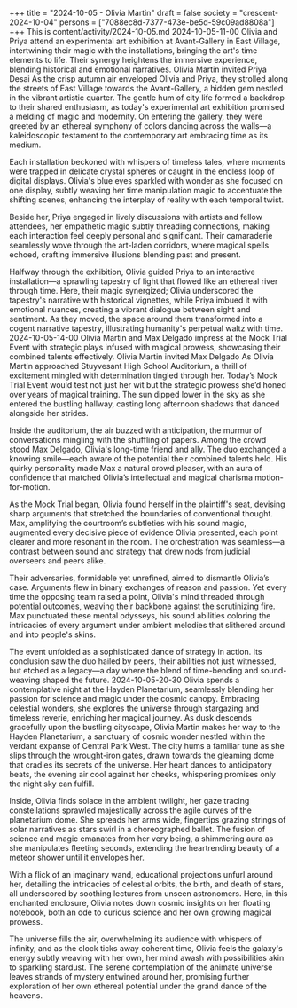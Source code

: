 +++
title = "2024-10-05 - Olivia Martin"
draft = false
society = "crescent-2024-10-04"
persons = ["7088ec8d-7377-473e-be5d-59c09ad8808a"]
+++
This is content/activity/2024-10-05.md
2024-10-05-11-00
Olivia and Priya attend an experimental art exhibition at Avant-Gallery in East Village, intertwining their magic with the installations, bringing the art's time elements to life. Their synergy heightens the immersive experience, blending historical and emotional narratives.
Olivia Martin invited Priya Desai
As the crisp autumn air enveloped Olivia and Priya, they strolled along the streets of East Village towards the Avant-Gallery, a hidden gem nestled in the vibrant artistic quarter. The gentle hum of city life formed a backdrop to their shared enthusiasm, as today's experimental art exhibition promised a melding of magic and modernity. On entering the gallery, they were greeted by an ethereal symphony of colors dancing across the walls—a kaleidoscopic testament to the contemporary art embracing time as its medium.

Each installation beckoned with whispers of timeless tales, where moments were trapped in delicate crystal spheres or caught in the endless loop of digital displays. Olivia's blue eyes sparkled with wonder as she focused on one display, subtly weaving her time manipulation magic to accentuate the shifting scenes, enhancing the interplay of reality with each temporal twist.

Beside her, Priya engaged in lively discussions with artists and fellow attendees, her empathetic magic subtly threading connections, making each interaction feel deeply personal and significant. Their camaraderie seamlessly wove through the art-laden corridors, where magical spells echoed, crafting immersive illusions blending past and present.

Halfway through the exhibition, Olivia guided Priya to an interactive installation—a sprawling tapestry of light that flowed like an ethereal river through time. Here, their magic synergized; Olivia underscored the tapestry's narrative with historical vignettes, while Priya imbued it with emotional nuances, creating a vibrant dialogue between sight and sentiment. As they moved, the space around them transformed into a cogent narrative tapestry, illustrating humanity's perpetual waltz with time.
2024-10-05-14-00
Olivia Martin and Max Delgado impress at the Mock Trial Event with strategic plays infused with magical prowess, showcasing their combined talents effectively.
Olivia Martin invited Max Delgado
As Olivia Martin approached Stuyvesant High School Auditorium, a thrill of excitement mingled with determination tingled through her. Today’s Mock Trial Event would test not just her wit but the strategic prowess she’d honed over years of magical training. The sun dipped lower in the sky as she entered the bustling hallway, casting long afternoon shadows that danced alongside her strides.

Inside the auditorium, the air buzzed with anticipation, the murmur of conversations mingling with the shuffling of papers. Among the crowd stood Max Delgado, Olivia's long-time friend and ally. The duo exchanged a knowing smile—each aware of the potential their combined talents held. His quirky personality made Max a natural crowd pleaser, with an aura of confidence that matched Olivia’s intellectual and magical charisma motion-for-motion.

As the Mock Trial began, Olivia found herself in the plaintiff's seat, devising sharp arguments that stretched the boundaries of conventional thought. Max, amplifying the courtroom’s subtleties with his sound magic, augmented every decisive piece of evidence Olivia presented, each point clearer and more resonant in the room. The orchestration was seamless—a contrast between sound and strategy that drew nods from judicial overseers and peers alike. 

Their adversaries, formidable yet unrefined, aimed to dismantle Olivia’s case. Arguments flew in binary exchanges of reason and passion. Yet every time the opposing team raised a point, Olivia's mind threaded through potential outcomes, weaving their backbone against the scrutinizing fire. Max punctuated these mental odysseys, his sound abilities coloring the intricacies of every argument under ambient melodies that slithered around and into people's skins.

The event unfolded as a sophisticated dance of strategy in action. Its conclusion saw the duo hailed by peers, their abilities not just witnessed, but etched as a legacy—a day where the blend of time-bending and sound-weaving shaped the future.
2024-10-05-20-30
Olivia spends a contemplative night at the Hayden Planetarium, seamlessly blending her passion for science and magic under the cosmic canopy. Embracing celestial wonders, she explores the universe through stargazing and timeless reverie, enriching her magical journey.
As dusk descends gracefully upon the bustling cityscape, Olivia Martin makes her way to the Hayden Planetarium, a sanctuary of cosmic wonder nestled within the verdant expanse of Central Park West. The city hums a familiar tune as she slips through the wrought-iron gates, drawn towards the gleaming dome that cradles its secrets of the universe. Her heart dances to anticipatory beats, the evening air cool against her cheeks, whispering promises only the night sky can fulfill.

Inside, Olivia finds solace in the ambient twilight, her gaze tracing constellations sprawled majestically across the agile curves of the planetarium dome. She spreads her arms wide, fingertips grazing strings of solar narratives as stars swirl in a choreographed ballet. The fusion of science and magic emanates from her very being, a shimmering aura as she manipulates fleeting seconds, extending the heartrending beauty of a meteor shower until it envelopes her.

With a flick of an imaginary wand, educational projections unfurl around her, detailing the intricacies of celestial orbits, the birth, and death of stars, all underscored by soothing lectures from unseen astronomers. Here, in this enchanted enclosure, Olivia notes down cosmic insights on her floating notebook, both an ode to curious science and her own growing magical prowess.

The universe fills the air, overwhelming its audience with whispers of infinity, and as the clock ticks away coherent time, Olivia feels the galaxy's energy subtly weaving with her own, her mind awash with possibilities akin to sparkling stardust. The serene contemplation of the animate universe leaves strands of mystery entwined around her, promising further exploration of her own ethereal potential under the grand dance of the heavens.
